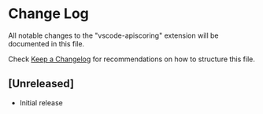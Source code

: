 <!--
SPDX-FileCopyrightText: 2023 Industria de Diseño Textil S.A. INDITEX

SPDX-License-Identifier: Apache-2.0
-->

# Change Log

All notable changes to the "vscode-apiscoring" extension will be documented in this file.

Check [Keep a Changelog](http://keepachangelog.com/) for recommendations on how to structure this file.

## [Unreleased]

- Initial release